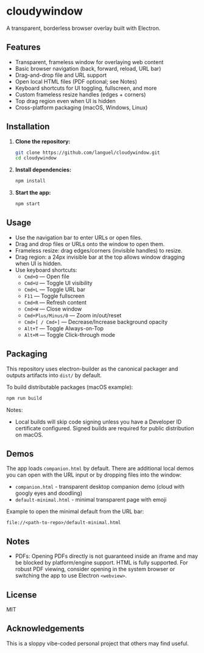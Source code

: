 # cloudywindow

A transparent, borderless browser overlay built with Electron.

## Features
- Transparent, frameless window for overlaying web content
- Basic browser navigation (back, forward, reload, URL bar)
- Drag-and-drop file and URL support
- Open local HTML files (PDF optional; see Notes)
- Keyboard shortcuts for UI toggling, fullscreen, and more
- Custom frameless resize handles (edges + corners)
- Top drag region even when UI is hidden
- Cross-platform packaging (macOS, Windows, Linux)

## Installation

1. **Clone the repository:**
   ```sh
   git clone https://github.com/languel/cloudywindow.git
   cd cloudywindow
   ```
2. **Install dependencies:**
   ```sh
   npm install
   ```
3. **Start the app:**
   ```sh
   npm start
   ```

## Usage
- Use the navigation bar to enter URLs or open files.
- Drag and drop files or URLs onto the window to open them.
- Frameless resize: drag edges/corners (invisible handles) to resize.
- Drag region: a 24px invisible bar at the top allows window dragging when UI is hidden.
- Use keyboard shortcuts:
  - `Cmd+O` — Open file
  - `Cmd+U` — Toggle UI visibility
  - `Cmd+L` — Toggle URL bar
  - `F11` — Toggle fullscreen
  - `Cmd+R` — Refresh content
  - `Cmd+W` — Close window
  - `Cmd+Plus/Minus/0` — Zoom in/out/reset
  - `Cmd+[ / Cmd+]` — Decrease/Increase background opacity
  - `Alt+T` — Toggle Always-on-Top
  - `Alt+M` — Toggle Click-through mode

## Packaging
This repository uses electron-builder as the canonical packager and outputs artifacts into `dist/` by default.

To build distributable packages (macOS example):
```sh
npm run build
```

Notes:
- Local builds will skip code signing unless you have a Developer ID certificate configured. Signed builds are required for public distribution on macOS.

## Demos
The app loads `companion.html` by default. There are additional local demos you can open with the URL input or by dropping files into the window:

- `companion.html` - transparent desktop companion demo (cloud with googly eyes and doodling)
- `default-minimal.html` - minimal transparent page with emoji

Example to open the minimal default from the URL bar:
```
file://<path-to-repo>/default-minimal.html
```

## Notes
- PDFs: Opening PDFs directly is not guaranteed inside an iframe and may be blocked by platform/engine support. HTML is fully supported. For robust PDF viewing, consider opening in the system browser or switching the app to use Electron `<webview>`.

## License
MIT

## Acknowledgements
This is a sloppy vibe-coded personal project that others may find useful. 
